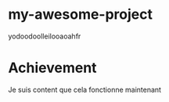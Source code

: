 # my-awesome-project

yodoodoolleilooaoahfr

# Achievement

Je suis content que cela fonctionne maintenant